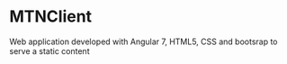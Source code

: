 # MTNClient
Web application developed with Angular 7, HTML5, CSS and bootsrap to serve a static content

